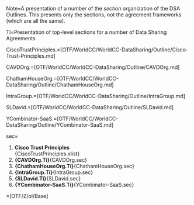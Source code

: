 Note=A presentation of a number of the <i>section</i> organization of the DSA Outlines.  This presents only the sections, not the agreement frameworks (which are all the same).

Ti=Presentation of top-level sections for a number of Data Sharing Agreements

CiscoTrustPrinciples.=[OTF/WorldCC/WorldCC-DataSharing/Outline/Cisco-Trust-Principles.md]

CAVDOrg.=[OTF/WorldCC/WorldCC-DataSharing/Outline/CAVDOrg.md]

ChathamHouseOrg.=[OTF/WorldCC/WorldCC-DataSharing/Outline/ChathamHouseOrg.md]

IntraGroup.=[OTF/WorldCC/WorldCC-DataSharing/Outline/IntraGroup.md]

SLDavid.=[OTF/WorldCC/WorldCC-DataSharing/Outline/SLDavid.md]

YCombinator-SaaS.=[OTF/WorldCC/WorldCC-DataSharing/Outline/YCombinator-SaaS.md]

sec=<ol><li><b>Cisco Trust Principles</b><br>{CiscoTrustPrinciples.xlist}<li><b>{CAVDOrg.Ti}</b>{CAVDOrg.sec}<li><b>{ChathamHouseOrg.Ti}</b>{ChathamHouseOrg.sec}<li><b>{IntraGroup.Ti}</b>{IntraGroup.sec}<li><b>{SLDavid.Ti}</b>{SLDavid.sec}<li><b>{YCombinator-SaaS.Ti}</b>{YCombinator-SaaS.sec}</ol>

=[OTF/Z/ol/Base]
